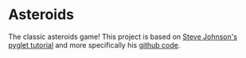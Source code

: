 # Asteroids

The classic asteroids game! This project is based on [Steve Johnson's pyglet tutorial](http://steveasleep.com/pyglettutorial.html) and more specifically his [github code](https://github.com/loktacar/pyglet-asteroids). 
